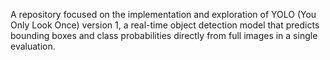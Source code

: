 A repository focused on the implementation and exploration of YOLO (You Only Look Once) version 1, a real-time object detection model that predicts bounding boxes and class probabilities directly from full images in a single evaluation.
